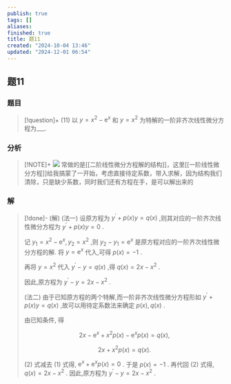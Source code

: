 ```yaml
---
publish: true
tags: []
aliases: 
finished: true
title: 题11
created: "2024-10-04 13:46"
updated: "2024-12-01 06:54"
---
```

## 题11
### 题目
> [!question]+
> (11) 以 $y = {x}^{2} - {\mathrm{e}}^{x}$ 和 $y = {x}^{2}$ 为特解的一阶非齐次线性微分方程为___.
### 分析
> [!NOTE]+
> ![](https://img.hwenyi.tech/202411291634352.webp)
> 常做的是[[二阶线性微分方程解的结构]]，这里[[一阶线性微分方程]]给我搞蒙了一开始，考虑直接待定系数，带入求解，因为结构我们清除，只是缺少系数，同时我们还有方程在手，是可以解出来的
### 解
> [!done]-
> (解) (法一) 设原方程为 ${y}^{\prime } + p( x) y = q( x)$ ,则其对应的一阶齐次线性微分方程为 ${y}^{\prime } + p( x) y = 0$ .
> 
> 记 ${y}_{1} = {x}^{2} - {\mathrm{e}}^{x},{y}_{2} = {x}^{2}$ ,则 ${y}_{2} - {y}_{1} = {\mathrm{e}}^{x}$ 是原方程对应的一阶齐次线性微分方程的解. 将 $y = {\mathrm{e}}^{x}$ 代入,可得 $p( x) = - 1$ .
> 
> 再将 $y = {x}^{2}$ 代入 ${y}^{\prime } - y = q( x)$ ,得 $q( x) = {2x} - {x}^{2}$ .
> 
> 因此,原方程为 ${y}^{\prime } - y = {2x} - {x}^{2}$ .
> 
> (法二) 由于已知原方程的两个特解,而一阶非齐次线性微分方程形如 ${y}^{\prime } + p( x) y = q( x)$ ,故可以用待定系数法来确定 $p( x), q( x)$ .
> 
> 由已知条件, 得
> 
> $$
> {2x} - {\mathrm{e}}^{x} + {x}^{2}p( x) - {\mathrm{e}}^{x}p( x) = q( x) , \tag{1}
> $$
> 
> $$
> {2x} + {x}^{2}p( x) = q( x) . \tag{2}
> $$
> 
> (2) 式减去 (1) 式得, ${\mathrm{e}}^{x} + {\mathrm{e}}^{x}p( x) = 0$ . 于是 $p( x) = - 1$ . 再代回 (2) 式得, $q( x) = {2x} - {x}^{2}$ . 因此,原方程为 ${y}^{\prime } - y = {2x} - {x}^{2}$ .